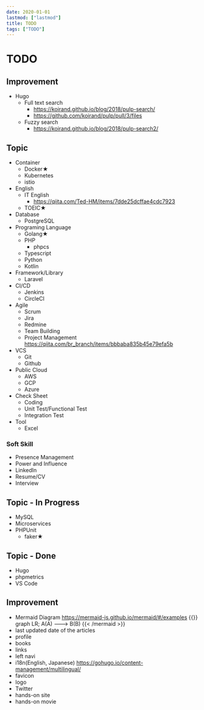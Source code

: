 ```yaml
---
date: 2020-01-01
lastmod: ["lastmod"]
title: TODO
tags: ["TODO"]
---
```


# TODO

## Improvement

* Hugo
  * Full text search
    * https://koirand.github.io/blog/2018/pulp-search/
    * https://github.com/koirand/pulp/pull/3/files
  * Fuzzy search
    * https://koirand.github.io/blog/2018/pulp-search2/

## Topic
* Container
  * Docker★
  * Kubernetes
  * istio
* English
  * IT English
    * https://qiita.com/Ted-HM/items/7dde25dcffae4cdc7923
  * TOEIC★
* Database
  * PostgreSQL
* Programing Language
  * Golang★
  * PHP
    * phpcs
  * Typescript
  * Python
  * Kotlin
* Framework/Library
  * Laravel
* CI/CD
  * Jenkins
  * CircleCI
* Agile
  * Scrum
  * Jira
  * Redmine
  * Team Building
  * Project Management https://qiita.com/br_branch/items/bbbaba835b45e79efa5b
* VCS
  * Git
  * Github
* Public Cloud
  * AWS
  * GCP
  * Azure
* Check Sheet
  * Coding
  * Unit Test/Functional Test
  * Integration Test
* Tool
  * Excel
### Soft Skill
* Presence Management
* Power and Influence
* LinkedIn
* Resume/CV
* Interview

## Topic - In Progress
* MySQL
* Microservices
* PHPUnit
  * faker★

## Topic - Done
* Hugo
* phpmetrics
* VS Code
## Improvement
* Mermaid Diagram https://mermaid-js.github.io/mermaid/#/examples
{{<mermaid>}}
graph LR;
  A(A) ---> B(B)
{{< /mermaid >}}
* last updated date of the articles
* profile
* books
* links
* left navi
* i18n(English, Japanese) https://gohugo.io/content-management/multilingual/
* favicon
* logo
* Twitter
* hands-on site
* hands-on movie
